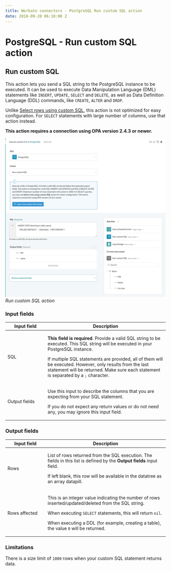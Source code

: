 ```yaml
---
title: Workato connectors - PostgreSQL Run custom SQL action
date: 2018-09-20 06:10:00 Z
---
```


# PostgreSQL - Run custom SQL action

## Run custom SQL

This action lets you send a SQL string to the PostgreSQL instance to be executed. It can be used to execute Data Manipulation Language (DML) statements like `INSERT`, `UPDATE`, `SELECT` and `DELETE`, as well as Data Definition Language (DDL) commands, like `CREATE`, `ALTER` and `DROP`.

Unlike [Select rows using custom SQL](/connectors/postgresql/select.md#select-rows-using-custom-sql), this action is not optimized for easy configuration. For `SELECT` statements with large number of columns, use that action instead.

**This action requires a connection using OPA version 2.4.3 or newer.**

![Run custom SQL action](/assets/images/postgresql/run_sql.png)
*Run custom SQL action*

### Input fields

<table class="unchanged rich-diff-level-one">
  <thead>
    <tr>
        <th width='25%'>Input field</th>
        <th>Description</th>
    </tr>
  </thead>
  <tbody>
    <tr>
      <td>SQL</td>
      <td>
        <p><b>This field is required</b>. Provide a valid SQL string to be executed. This SQL string will be executed in your PostgreSQL instance.</p>
        <p>If multiple SQL statements are provided, all of them will be executed. However, only results from the last statement will be returned. Make sure each statement is separated by a <code>;</code> character.</p>
      </td>
    </tr>
    <tr>
      <td>Output fields</td>
      <td>
        <p>Use this input to describe the columns that you are expecting from your SQL statement.</p>
        <p>If you do not expect any return values or do not need any, you may ignore this input field.</p>
      </td>
    </tr>
  </tbody>
</table>

### Output fields

<table class="unchanged rich-diff-level-one">
  <thead>
    <tr>
        <th width='25%'>Input field</th>
        <th>Description</th>
    </tr>
  </thead>
  <tbody>
    <tr>
      <td>Rows</td>
      <td>
        <p>List of rows returned from the SQL execution. The fields in this list is defined by the <b>Output fields</b> input field.</p>
        <p>If left blank, this row will be available in the datatree as an array datapill.</p>
      </td>
    </tr>
    <tr>
      <td>Rows affected</td>
      <td>
        <p>This is an integer value indicating the number of rows inserted/updated/deleted from the SQL string.</p>
        <p>When executing <code>SELECT</code> statements, this will return <code>nil</code>.</p>
        <p>When executing a DDL (for example, creating a table), the value <code>0</code> will be returned.</p.>
      </td>
    </tr>
  </tbody>
</table>

### Limitations

There is a size limit of `1000` rows when your custom SQL statement returns data.

